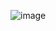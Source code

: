 

![image](https://github.com/GustavoArielRos/project-cost/assets/101509337/406f4658-ac4c-42fd-941d-060399804422)
